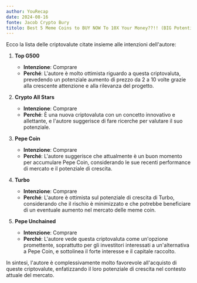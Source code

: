 ```yaml
---
author: YouRecap
date: 2024-08-16
fonte: Jacob Crypto Bury
titolo: Best 5 Meme Coins to BUY NOW To 10X Your Money??!! (BIG Potential)
---
```


Ecco la lista delle criptovalute citate insieme alle intenzioni dell'autore:

1. **Top G500**
   - **Intenzione**: Comprare
   - **Perché**: L'autore è molto ottimista riguardo a questa criptovaluta, prevedendo un potenziale aumento di prezzo da 2 a 10 volte grazie alla crescente attenzione e alla rilevanza del progetto.

2. **Crypto All Stars**
   - **Intenzione**: Comprare
   - **Perché**: È una nuova criptovaluta con un concetto innovativo e allettante, e l'autore suggerisce di fare ricerche per valutare il suo potenziale.

3. **Pepe Coin**
   - **Intenzione**: Comprare
   - **Perché**: L'autore suggerisce che attualmente è un buon momento per accumulare Pepe Coin, considerando le sue recenti performance di mercato e il potenziale di crescita.

4. **Turbo**
   - **Intenzione**: Comprare
   - **Perché**: L'autore è ottimista sul potenziale di crescita di Turbo, considerando che il rischio è minimizzato e che potrebbe beneficiare di un eventuale aumento nel mercato delle meme coin.

5. **Pepe Unchained**
   - **Intenzione**: Comprare
   - **Perché**: L'autore vede questa criptovaluta come un'opzione promettente, soprattutto per gli investitori interessati a un'alternativa a Pepe Coin, e sottolinea il forte interesse e il capitale raccolto.

In sintesi, l'autore è complessivamente molto favorevole all'acquisto di queste criptovalute, enfatizzando il loro potenziale di crescita nel contesto attuale del mercato.
